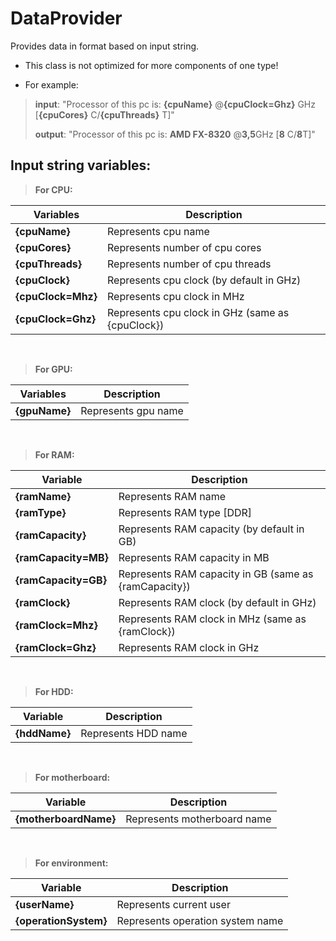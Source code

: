 ﻿
# DataProvider
Provides data in format based on input string.
- This class is not optimized for more components of one type!

- For example:
>  **input**: "Processor of this pc is: **{cpuName}** @**{cpuClock=Ghz}** GHz [**{cpuCores}** C/**{cpuThreads}** T]"
>  
>  **output**: "Processor of this pc is: **AMD FX-8320** @**3,5**GHz [**8** C/**8**T]"


## Input string variables:

> **For CPU:**

| Variables          | Description                                      |
|--------------------|--------------------------------------------------|
| **{cpuName}**      | Represents cpu name                              |
| **{cpuCores}**     | Represents number of cpu cores                   |
| **{cpuThreads}**   | Represents number of cpu threads                 |
| **{cpuClock}**     | Represents cpu clock (by default in GHz)         |
| **{cpuClock=Mhz}** | Represents cpu clock in MHz                      |
| **{cpuClock=Ghz}** | Represents cpu clock in GHz (same as {cpuClock}) |

<br/>

> **For GPU:**

| Variables          | Description         |
|--------------------|---------------------|
| **{gpuName}**      | Represents gpu name |

<br/>

> **For RAM:**

| Variable             | Description                                           |
|----------------------|-------------------------------------------------------|
| **{ramName}**        | Represents RAM name                                   |
| **{ramType}**        | Represents RAM type [DDR]                             |
| **{ramCapacity}**    | Represents RAM capacity (by default in GB)            |
| **{ramCapacity=MB}** | Represents RAM capacity in MB                         |
| **{ramCapacity=GB}** | Represents RAM capacity in GB (same as {ramCapacity}) |
| **{ramClock}**       | Represents RAM clock (by default in GHz)              |
| **{ramClock=Mhz}**   | Represents RAM clock in MHz (same as {ramClock})      |
| **{ramClock=Ghz}**   | Represents RAM clock in GHz                           |

<br/>

> **For HDD:**

| Variable             | Description         |
|----------------------|---------------------|
| **{hddName}**        | Represents HDD name |

<br/>

> **For motherboard:**

| Variable              | Description                 |
|-----------------------|-----------------------------|
| **{motherboardName}** | Represents motherboard name |

<br/>

> **For environment:**

| Variable              | Description                      |
|-----------------------|----------------------------------|
| **{userName}**        | Represents current user          |
| **{operationSystem}** | Represents operation system name |

<br/>

